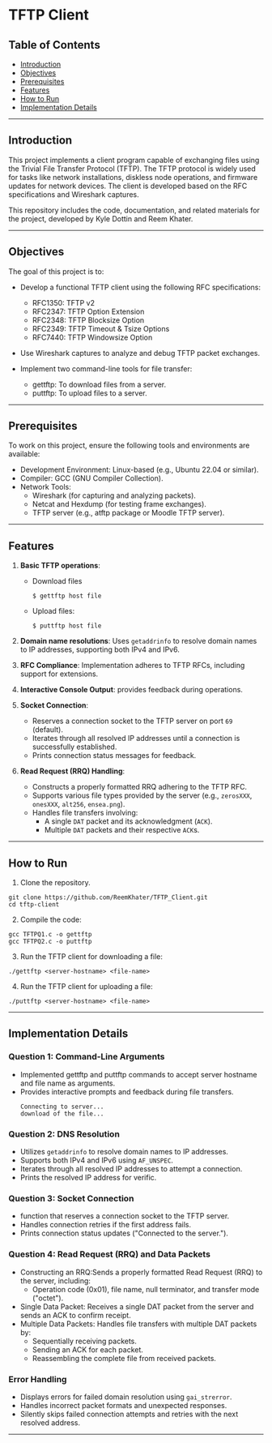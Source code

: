 # TFTP Client

## Table of Contents

- [Introduction](#introduction)
- [Objectives](#objectives)
- [Prerequisites](#prerequisites)
- [Features](#features)
- [How to Run](#how-to-run)
- [Implementation Details](#implementation-details)

---

## Introduction

This project implements a client program capable of exchanging files using the Trivial File Transfer Protocol (TFTP). The TFTP protocol is widely used for tasks like network installations, diskless node operations, and firmware updates for network devices. The client is developed based on the RFC specifications and Wireshark captures.

This repository includes the code, documentation, and related materials for the project, developed by Kyle Dottin and Reem Khater.

---

## Objectives 

The goal of this project is to:

- Develop a functional TFTP client using the following RFC specifications:
  - RFC1350: TFTP v2
  - RFC2347: TFTP Option Extension
  - RFC2348: TFTP Blocksize Option
  - RFC2349: TFTP Timeout & Tsize Options
  - RFC7440: TFTP Windowsize Option
    
- Use Wireshark captures to analyze and debug TFTP packet exchanges.

- Implement two command-line tools for file transfer:
  - gettftp: To download files from a server.
  - puttftp: To upload files to a server.
 
---

## Prerequisites 

To work on this project, ensure the following tools and environments are available:

- Development Environment: Linux-based (e.g., Ubuntu 22.04 or similar).
- Compiler: GCC (GNU Compiler Collection).
- Network Tools:
  - Wireshark (for capturing and analyzing packets).
  - Netcat and Hexdump (for testing frame exchanges).
  - TFTP server (e.g., atftp package or Moodle TFTP server).
 
---


## Features

1. **Basic TFTP operations**:
   - Download files
     ```
     $ gettftp host file
     ```
   - Upload files:
     ```
     $ puttftp host file
     ```

2. **Domain name resolutions**: Uses `getaddrinfo` to resolve domain names to IP addresses, supporting both IPv4 and IPv6. 
   
3. **RFC Compliance**: Implementation adheres to TFTP RFCs, including support for extensions.

4. **Interactive Console Output**: provides feedback during operations.

5. **Socket Connection**:
   - Reserves a connection socket to the TFTP server on port `69` (default).
   - Iterates through all resolved IP addresses until a connection is successfully established.
   - Prints connection status messages for feedback.

6. **Read Request (RRQ) Handling**:
   - Constructs a properly formatted RRQ adhering to the TFTP RFC.
   - Supports various file types provided by the server (e.g., `zerosXXX`, `onesXXX`, `alt256`, `ensea.png`).
   - Handles file transfers involving:
     - A single `DAT` packet and its acknowledgment (`ACK`).
     - Multiple `DAT` packets and their respective `ACK`s.

---

## How to Run

1. Clone the repository.
```
git clone https://github.com/ReemKhater/TFTP_Client.git
cd tftp-client
```
2. Compile the code:
```
gcc TFTPQ1.c -o gettftp
gcc TFTPQ2.c -o puttftp
```
3. Run the TFTP client for downloading a file:
 ```
./gettftp <server-hostname> <file-name> 
 ```
4. Run the TFTP client for uploading a file:
```
./puttftp <server-hostname> <file-name>
```

---

## Implementation Details 

### Question 1: Command-Line Arguments

- Implemented gettftp and puttftp commands to accept server hostname and file name as arguments.
- Provides interactive prompts and feedback during file transfers.
  ```
  Connecting to server...
  download of the file...
  ```

### Question 2: DNS Resolution 

- Utilizes `getaddrinfo` to resolve domain names to IP addresses.
- Supports both IPv4 and IPv6 using `AF_UNSPEC`.
- Iterates through all resolved IP addresses to attempt a connection.
- Prints the resolved IP address for verific.

### Question 3: Socket Connection

- function that reserves a connection socket to the TFTP server.
- Handles connection retries if the first address fails.
- Prints connection status updates ("Connected to the server.").

### Question 4: Read Request (RRQ) and Data Packets

- Constructing an RRQ:Sends a properly formatted Read Request (RRQ) to the server, including:
  - Operation code (0x01), file name, null terminator, and transfer mode ("octet").
- Single Data Packet: Receives a single DAT packet from the server and sends an ACK to confirm receipt.
- Multiple Data Packets: Handles file transfers with multiple DAT packets by:
  - Sequentially receiving packets.
  - Sending an ACK for each packet.
  - Reassembling the complete file from received packets.

### Error Handling

- Displays errors for failed domain resolution using `gai_strerror`.
- Handles incorrect packet formats and unexpected responses.
- Silently skips failed connection attempts and retries with the next resolved address.

---
